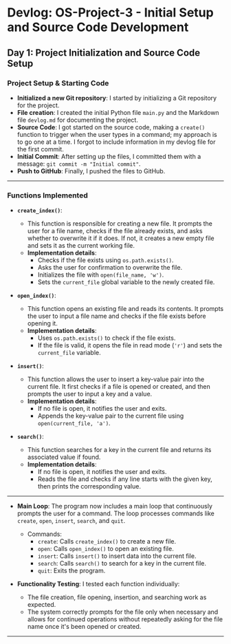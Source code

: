 # **Devlog: OS-Project-3 - Initial Setup and Source Code Development**

## **Day 1: Project Initialization and Source Code Setup**

### **Project Setup & Starting Code**
- **Initialized a new Git repository**: I started by initializing a Git repository for the project.
- **File creation**: I created the initial Python file `main.py` and the Markdown file `devlog.md` for documenting the project.
- **Source Code**: I got started on the source code, making a `create()` function to trigger when the user types in a command; my approach is to go one at a time. I forgot to include information in my devlog file for the first commit.
- **Initial Commit**: After setting up the files, I committed them with a message: `git commit -m "Initial commit"`.
- **Push to GitHub**: Finally, I pushed the files to GitHub.

---

### **Functions Implemented**
- **`create_index()`**: 
    - This function is responsible for creating a new file. It prompts the user for a file name, checks if the file already exists, and asks whether to overwrite it if it does. If not, it creates a new empty file and sets it as the current working file.
    - **Implementation details**: 
        - Checks if the file exists using `os.path.exists()`.
        - Asks the user for confirmation to overwrite the file.
        - Initializes the file with `open(file_name, 'w')`.
        - Sets the `current_file` global variable to the newly created file.

- **`open_index()`**: 
    - This function opens an existing file and reads its contents. It prompts the user to input a file name and checks if the file exists before opening it.
    - **Implementation details**: 
        - Uses `os.path.exists()` to check if the file exists.
        - If the file is valid, it opens the file in read mode (`'r'`) and sets the `current_file` variable.
  
- **`insert()`**: 
    - This function allows the user to insert a key-value pair into the current file. It first checks if a file is opened or created, and then prompts the user to input a key and a value.
    - **Implementation details**:
        - If no file is open, it notifies the user and exits.
        - Appends the key-value pair to the current file using `open(current_file, 'a')`.
  
- **`search()`**: 
    - This function searches for a key in the current file and returns its associated value if found.
    - **Implementation details**: 
        - If no file is open, it notifies the user and exits.
        - Reads the file and checks if any line starts with the given key, then prints the corresponding value.

---

- **Main Loop**: The program now includes a main loop that continuously prompts the user for a command. The loop processes commands like `create`, `open`, `insert`, `search`, and `quit`.
    - Commands:
        - `create`: Calls `create_index()` to create a new file.
        - `open`: Calls `open_index()` to open an existing file.
        - `insert`: Calls `insert()` to insert data into the current file.
        - `search`: Calls `search()` to search for a key in the current file.
        - `quit`: Exits the program.

- **Functionality Testing**: I tested each function individually:
    - The file creation, file opening, insertion, and searching work as expected.
    - The system correctly prompts for the file only when necessary and allows for continued operations without repeatedly asking for the file name once it's been opened or created.

---